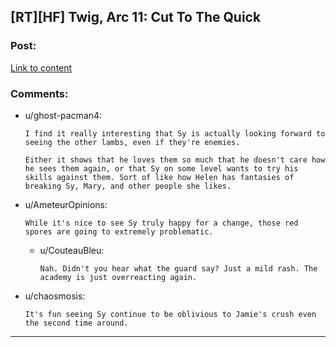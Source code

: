## [RT][HF] Twig, Arc 11: Cut To The Quick

### Post:

[Link to content](https://twigserial.wordpress.com/2016/05/21/cut-to-the-quick-11-1/)

### Comments:

- u/ghost-pacman4:
  ```
  I find it really interesting that Sy is actually looking forward to seeing the other lambs, even if they're enemies. 

  Either it shows that he loves them so much that he doesn't care how he sees them again, or that Sy on some level wants to try his skills against them. Sort of like how Helen has fantasies of breaking Sy, Mary, and other people she likes.
  ```

- u/AmeteurOpinions:
  ```
  While it's nice to see Sy truly happy for a change, those red spores are going to extremely problematic.
  ```

  - u/CouteauBleu:
    ```
    Nah. Didn't you hear what the guard say? Just a mild rash. The academy is just overreacting again.
    ```

- u/chaosmosis:
  ```
  It's fun seeing Sy continue to be oblivious to Jamie's crush even the second time around.
  ```

---

